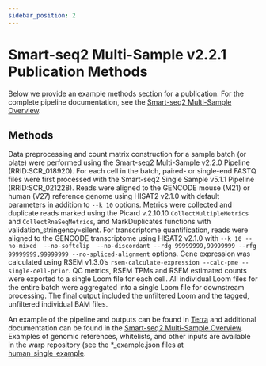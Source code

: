 ```yaml
---
sidebar_position: 2
---
```


# Smart-seq2 Multi-Sample v2.2.1 Publication Methods

Below we provide an example methods section for a publication. For the complete pipeline documentation, see the [Smart-seq2 Multi-Sample Overview](./README.md).

## Methods

Data preprocessing and count matrix construction for a sample batch (or plate) were performed using the Smart-seq2 Multi-Sample v2.2.0 Pipeline (RRID:SCR_018920). For each cell in the batch, paired- or single-end FASTQ files were first processed with the Smart-seq2 Single Sample v5.1.1 Pipeline (RRID:SCR_021228). Reads were aligned to the GENCODE mouse (M21) or human (V27) reference genome using HISAT2 v2.1.0 with default parameters in addition to `--k 10` options. Metrics were collected and duplicate reads marked using the Picard v.2.10.10 `CollectMultipleMetrics` and `CollectRnaSeqMetrics`, and MarkDuplicates functions with validation_stringency=silent. For transcriptome quantification, reads were aligned to the GENCODE transcriptome using HISAT2 v2.1.0 with `--k 10 --no-mixed  --no-softclip  --no-discordant --rdg 99999999,99999999 --rfg 99999999,99999999 --no-spliced-alignment` options. Gene expression was calculated using RSEM v1.3.0’s `rsem-calculate-expression --calc-pme --single-cell-prior`. QC metrics, RSEM TPMs and RSEM estimated counts were exported to a single Loom file for each cell. All individual Loom files for the entire batch were aggregated into a single Loom file for downstream processing. The final output included the unfiltered Loom and the tagged, unfiltered individual BAM files.

An example of the pipeline and outputs can be found in [Terra](https://app.terra.bio/#workspaces/featured-workspaces-hca/HCA%20Smart-seq2%20Multi%20Sample%20Pipeline) and additional documentation can be found in the [Smart-seq2 Multi-Sample Overview](./README.md). Examples of genomic references, whitelists, and other inputs are available in the warp repository (see the *_example.json files at [human_single_example](https://github.com/broadinstitute/warp/blob/master/pipelines/skylab/smartseq2_multisample/human_single_example.json).
